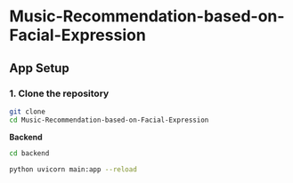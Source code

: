 # **Music-Recommendation-based-on-Facial-Expression**

## **App Setup**

### **1. Clone the repository**
```bash
git clone 
cd Music-Recommendation-based-on-Facial-Expression
```

**Backend**

```bash
cd backend

python uvicorn main:app --reload
```



